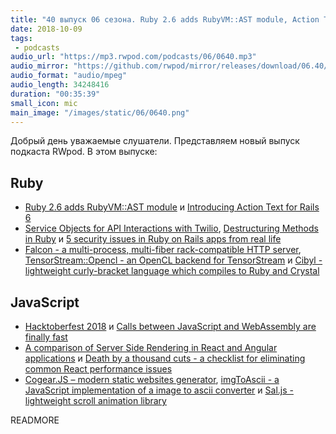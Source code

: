 ```yaml
---
title: "40 выпуск 06 сезона. Ruby 2.6 adds RubyVM::AST module, Action Text for Rails 6, Hacktoberfest 2018, Falcon, Cogear.JS и прочее"
date: 2018-10-09
tags:
 - podcasts
audio_url: "https://mp3.rwpod.com/podcasts/06/0640.mp3"
audio_mirror: "https://github.com/rwpod/mirror/releases/download/06.40/0640.mp3"
audio_format: "audio/mpeg"
audio_length: 34248416
duration: "00:35:39"
small_icon: mic
main_image: "/images/static/06/0640.png"
---
```


Добрый день уважаемые слушатели. Представляем новый выпуск подкаста RWpod. В этом выпуске:

## Ruby

 - [Ruby 2.6 adds RubyVM::AST module](https://blog.bigbinary.com/2018/10/02/ruby-2-6-adds-rubyvm-ast-module.html) и [Introducing Action Text for Rails 6](https://weblog.rubyonrails.org/2018/10/3/introducing-action-text-for-rails-6/)
 - [Service Objects for API Interactions with Twilio](https://www.driftingruby.com/episodes/service-objects-for-api-interactions-with-twilio), [Destructuring Methods in Ruby](https://medium.com/@baweaver/destructuring-in-ruby-9e9bd2be0360) и [5 security issues in Ruby on Rails apps from real life](https://frontdeveloper.pl/2018/10/5-security-issues-in-ruby-on-rails/)
 - [Falcon - a multi-process, multi-fiber rack-compatible HTTP server](https://github.com/socketry/falcon), [TensorStream::Opencl - an OpenCL backend for TensorStream](https://github.com/jedld/tensor_stream-opencl) и [Cibyl - lightweight curly-bracket language which compiles to Ruby and Crystal](https://github.com/senselogic/CIBYL)

## JavaScript

 - [Hacktoberfest 2018](https://hacktoberfest.digitalocean.com/) и [Calls between JavaScript and WebAssembly are finally fast](https://hacks.mozilla.org/2018/10/calls-between-javascript-and-webassembly-are-finally-fast-%F0%9F%8E%89/)
 - [A comparison of Server Side Rendering in React and Angular applications](https://levelup.gitconnected.com/a-comparison-of-server-side-rendering-in-react-and-angular-applications-fb95285fb716) и [Death by a thousand cuts - a checklist for eliminating common React performance issues](https://logrocket-blog.ghost.io/death-by-a-thousand-cuts-a-checklist-for-eliminating-common-react-performance-issues/)
 - [Cogear.JS – modern static websites generator](https://github.com/codemotion/cogear.js), [imgToAscii - a JavaScript implementation of a image to ascii converter](https://github.com/victorqribeiro/imgToAscii) и [Sal.js - lightweight scroll animation library](https://mciastek.github.io/sal/)

READMORE
